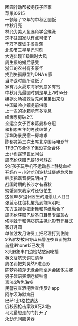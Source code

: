 团圆行动帮被拐孩子回家  
苹果iOS15  
一顿等了12年的中秋团圆饭  
中秋月亮  
林允为美人鱼选角学会蝶泳  
这不进国家队有点可惜了  
千万不要徒手掰香蕉  
北影节三星星光时刻  
大连出现11级瞬时大风  
周生辰的婚后感受  
浙江的农村有多豪华  
找到失孤原型的DNA专家  
当冷战时厕所没纸了  
家有儿女夏东海家到底多有钱  
中秋月亮最圆时刻是早上7时55分  
姐姐火场被救后先问弟弟出来没  
中国最冷小镇提前供暖  
上一辈的冰箱能有多窒息  
峰爆票房破2亿  
全运会女子百米葛曼棋夺冠  
和相恋五年的男孩结婚了  
深圳海景民宿一房难求  
陈都灵第三次出席北京国际电影节  
TFBOYS合体了但没完全合体  
王菲谢霆锋世纪同台  
周杰伦获赠巴黎18号球衣  
9岁孩子玩手机不运动患上静脉血栓  
开场仅三小时哈利波特城堡成垃圾堆  
韩庚把谐音梗玩明白了  
战国时期的长沙才有春秋  
螃蟹刚来我家时还很怕生  
这位88岁退休医生的遗愿让人泪目  
张蓝心红毯礼裙亮到能照明吧  
东方卫视竟把街舞和剪纸融合了  
周杰伦获赠巴黎圣日耳曼专属球衣  
佟丽娅于和伟郑恺主持北影节开幕式  
家好月圆  
单位没发月饼员工把经理打到住院  
9名驴友被困野山民警连夜冒雨施救  
首批iPhone13已发货  
3头野象串门边检站悠闲吃播  
英文版航天词汇清单  
周冬雨把刘昊然P进合影  
陈梦孙颖莎无缘会师全运会团体决赛  
男子暗语买烟老板秒懂  
毒液2角色海报  
民警夜查酒吧后宣传反诈app  
阿尔茨海默病日  
巴萨1比1格拉纳达  
俄校园枪击案致8死24伤  
马龙最想走的门打开了  
永劫无间服务器  
